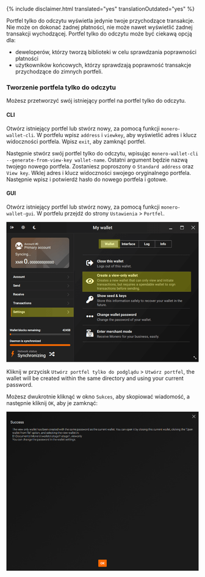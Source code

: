 {% include disclaimer.html translated="yes" translationOutdated="yes" %}

Portfel tylko do odczytu wyświetla jedynie twoje przychodzące transakcje. Nie może on dokonać żadnej płatności, nie może nawet wyświetlić żadnej transakcji wychodzącej. Portfel tylko do odczytu może być ciekawą opcją dla:

* deweloperów, którzy tworzą biblioteki w celu sprawdzania poprawności płatności
* użytkowników końcowych, którzy sprawdzają poprawność transakcje przychodzące do zimnych portfeli.

### Tworzenie portfela tylko do odczytu

Możesz przetworzyć swój istniejący portfel na portfel tylko do odczytu.

#### CLI

Otwórz istniejący portfel lub stwórz nowy, za pomocą funkcji `monero-wallet-cli`. W portfelu wpisz `address` i `viewkey`, aby wyświetlić adres i klucz widoczności portfela. Wpisz `exit`, aby zamknąć portfel.

Następnie stwórz swój portfel tylko do odczytu, wpisując `monero-wallet-cli --generate-from-view-key wallet-name`. Ostatni argument będzie nazwą twojego nowego portfela. Zostaniesz poproszony o `Standard address` oraz `View key`. Wklej adres i klucz widoczności swojego oryginalnego portfela. Następnie wpisz i potwierdź hasło do nowego portfela i gotowe.

#### GUI

Otwórz istniejący portfel lub stwórz nowy, za pomocą funkcji `monero-wallet-gui`. W portfelu przejdź do strony `Ustawienia` > `Portfel`.

![settings](/img/resources/user-guides/en/view-only/settings.png)

Kliknij w przycisk `Utwórz portfel tylko do podglądu` > `Utwórz portfel`, the wallet will be created within the same directory and using your current password.

Możesz dwukrotnie kliknąć w okno `Sukces`, aby skopiować wiadomość, a następnie kliknij `OK`, aby je zamknąć:

![Success](/img/resources/user-guides/en/view-only/Success.png)
